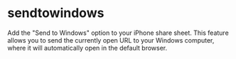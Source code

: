 # sendtowindows
Add the "Send to Windows" option to your iPhone share sheet. This feature allows you to send the currently open URL to your Windows computer, where it will automatically open in the default browser.
